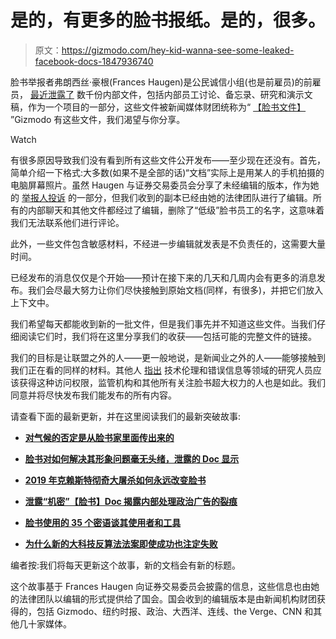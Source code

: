 # 是的，有更多的脸书报纸。是的，很多。

> 原文：<https://gizmodo.com/hey-kid-wanna-see-some-leaked-facebook-docs-1847936740>

脸书举报者弗朗西丝·豪根(Frances Haugen)是公民诚信小组(也是前雇员)的前雇员， [最近泄露了](https://gizmodo.com/facebooks-leaked-docs-heres-what-you-need-to-know-1847931642) 数千份内部文件，包括内部员工讨论、备忘录、研究和演示文稿，作为一个项目的一部分，这些文件被新闻媒体财团统称为“ [【脸书文件】](https://www.latimes.com/world-nation/story/2021-10-25/explain-facebook-papers-whistleblower-frances-haugen) ”Gizmodo 有这些文件，我们渴望与你分享。

Watch

有很多原因导致我们没有看到所有这些文件公开发布——至少现在还没有。首先，简单介绍一下格式:大多数(如果不是全部的话)“文档”实际上是用某人的手机拍摄的电脑屏幕照片。虽然 Haugen 与证券交易委员会分享了未经编辑的版本，作为她的 [举报人投诉](https://www.protocol.com/policy/frances-haugen-sec-facebook) 的一部分，但我们收到的副本已经由她的法律团队进行了编辑。所有的内部聊天和其他文件都经过了编辑，删除了“低级”脸书员工的名字，这意味着我们无法联系他们进行评论。

此外，一些文件包含敏感材料，不经进一步编辑就发表是不负责任的，这需要大量时间。

已经发布的消息仅仅是个开始——预计在接下来的几天和几周内会有更多的消息发布。我们会尽最大努力让你们尽快接触到原始文档(同样，有很多)，并把它们放入上下文中。

我们希望每天都能收到新的一批文件，但是我们事先并不知道这些文件。当我们仔细阅读它们时，我们将在这里分享我们的收获——包括可能的完整文件的链接。

我们的目标是让联盟之外的人——更一般地说，是新闻业之外的人——能够接触到我们正在看的同样的材料。其他人 [指出](https://twitter.com/ruchowdh/status/1452654642249277449?s=20) 技术伦理和错误信息等领域的研究人员应该获得这种访问权限，监管机构和其他所有关注脸书超大权力的人也是如此。我们同意并将尽快发布我们能发布的所有内容。

请查看下面的最新更新，并在这里阅读我们的最新突破故事:

*   [**对气候的否定是从脸书家里面传出来的**](https://gizmodo.com/the-climate-denial-is-coming-from-inside-facebooks-hous-1847939802?rev=1635281343044)
*   [**脸书对如何解决其形象问题毫无头绪，泄露的 Doc 显示**](https://gizmodo.com/facebook-has-no-clue-how-to-solve-its-image-problem-le-1847945657?rev=1635354395724)
*   [**2019 年克赖斯特彻奇大屠杀如何永远改变脸书**](https://gizmodo.com/how-the-2019-christchurch-massacre-changed-facebook-for-1847949051?rev=1635377586843)

*   [**泄露“机密”【脸书】Doc 揭露内部处理政治广告的裂痕**](https://gizmodo.com/leaked-confidential-facebook-doc-reveals-internal-rift-1847974635)
*   [**脸书使用的 35 个密语谈其使用者和工具**](https://gizmodo.com/35-secret-code-words-facebook-uses-to-talk-about-its-us-1847988690?rev=1636035270909)

*   [**为什么新的大科技反算法法案即使成功也注定失败**](https://gizmodo.com/why-the-new-big-tech-anti-algorithm-bill-is-doomed-even-1848023104?rev=1636489994592)

编者按:我们将每天更新这个故事，新的文档会有新的标题。

这个故事基于 Frances Haugen 向证券交易委员会披露的信息，这些信息也由她的法律团队以编辑的形式提供给了国会。国会收到的编辑版本是由新闻机构财团获得的，包括 Gizmodo、纽约时报、政治、大西洋、连线、the Verge、CNN 和其他几十家媒体。